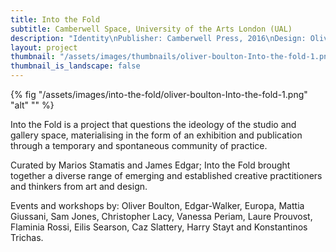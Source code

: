 ```yaml
---
title: Into the Fold
subtitle: Camberwell Space, University of the Arts London (UAL)
description: "Identity\nPublisher: Camberwell Press, 2016\nDesign: Oliver Boulton, Samuel Jones"
layout: project
thumbnail: "/assets/images/thumbnails/oliver-boulton-Into-the-fold-1.png"
thumbnail_is_landscape: false
---
```


{% fig "/assets/images/into-the-fold/oliver-boulton-Into-the-fold-1.png" "alt" "" %}

Into the Fold is a project that questions the ideology of the studio and gallery space, materialising in the form of an exhibition and publication through a temporary and spontaneous community of practice.

Curated by Marios Stamatis and James Edgar; Into the Fold brought together a diverse range of emerging and established creative practitioners and thinkers from art and design. 

Events and workshops by: Oliver Boulton, Edgar-Walker, Europa, Mattia Giussani, Sam Jones, Christopher Lacy, Vanessa Periam, Laure Prouvost, Flaminia Rossi, Eilis Searson, Caz Slattery, Harry Stayt and Konstantinos Trichas.
